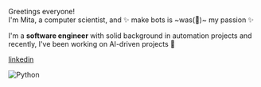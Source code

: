 Greetings everyone! <br> 
I'm Mita, a computer scientist, and ✨ make bots is ~was(🥲)~ my passion ✨

I'm a **software engineer** with solid background in automation projects and recently, I've been working on AI-driven projects 🤖

[linkedin](https://www.linkedin.com/in/mitaharumidaniela/) 

![Python](https://img.shields.io/badge/pythonista-332b8b?style=for-the-badge&logo=python&logoColor=ffff1a)

